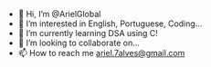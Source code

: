 - 👋 Hi, I’m @ArielGlobal
- 👀 I’m interested in English, Portuguese, Coding...
- 🌱 I’m currently learning DSA using C!
- 💞️ I’m looking to collaborate on...
- 📫 How to reach me ariel.7alves@gmail.com

<!---
ArielGlobal/ArielGlobal is a ✨ special ✨ repository because its `README.md` (this file) appears on your GitHub profile.
You can click the Preview link to take a look at your changes.
--->
